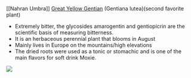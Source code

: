 [[Nahran Umbra]]
[Great Yellow Gentian](https://inaturalist.ca/taxa/142299-Gentiana-lutea) (Gentiana lutea)(second favorite plant)

-   Extremely bitter, the glycosides amarogentin and gentiopicrin are the scientific basis of measuring bitterness.
-   It is an herbaceous perennial plant that blooms in August
-   Mainly lives in Europe on the mountains/high elevations
-   The dried roots were used as a tonic or stomachic and is one of the main flavors for soft drink Moxie.

**![](https://lh5.googleusercontent.com/WRWbINjY8xZIXKeFDVzgI6XVdFk-F4SA_YR58Io3WwV4zJnXcSqbwJXyF-jAleb9xsPBD2zT5o0_t6i7TtWTPrhxtGC7NIGhnsPRasWuTTQTybYIvJfEcwNUaDnkNZ-eE5asdBv7fl0QZRuGvgG1QfRDh2HnmSc8YLQqGNJ9IdboCAja4SHNtZtY8du9-g)**